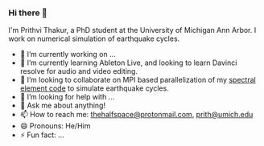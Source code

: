 ### Hi there 👋

<!--
**thehalfspace/thehalfspace** is a ✨ _special_ ✨ repository because its `README.md` (this file) appears on your GitHub profile.
-->

I'm Prithvi Thakur, a PhD student at the University of Michigan Ann Arbor. I work on numerical simulation of earthquake cycles. 

- 🔭 I’m currently working on ...
- 🌱 I’m currently learning Ableton Live, and looking to learn Davinci resolve for audio and video editing.
- 👯 I’m looking to collaborate on MPI based parallelization of my [spectral element code](https://github.com/thehalfspace/Spear) to simulate earthquake cycles.
- 🤔 I’m looking for help with ...
- 💬 Ask me about anything!
- 📫 How to reach me: thehalfspace@protonmail.com, prith@umich.edu
- 😄 Pronouns: He/Him
- ⚡ Fun fact: ...

